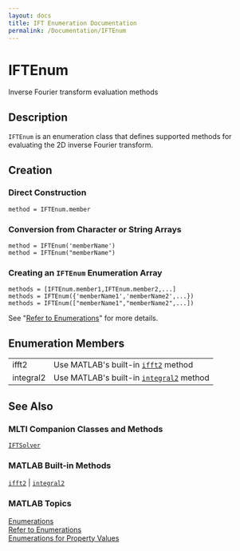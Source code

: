 ```yaml
---
layout: docs
title: IFT Enumeration Documentation
permalink: /Documentation/IFTEnum
---
```


# IFTEnum

Inverse Fourier transform evaluation methods

## Description

`IFTEnum` is an enumeration class that defines supported methods for evaluating the 2D inverse Fourier transform.

## Creation

### Direct Construction
`method = IFTEnum.member`

### Conversion from Character or String Arrays
`method = IFTEnum('memberName')`<br>
`method = IFTEnum("memberName")`

### Creating an `IFTEnum` Enumeration Array
`methods = [IFTEnum.member1,IFTEnum.member2,...]`<br>
`methods = IFTEnum({'memberName1','memberName2',...})`<br>
`methods = IFTEnum(["memberName1","memberName2",...])`

See "[Refer to Enumerations](https://www.mathworks.com/help/matlab/matlab_oop/how-to-refer-to-enumerations.html)" for more details.

## Enumeration Members

<table>
  <tr>
    <td>
      ifft2
    </td>
    <td>
      Use MATLAB's built-in <a href="https://www.mathworks.com/help/matlab/ref/ifft2.html"><code>ifft2</code></a> method
    </td>
  </tr>
  <tr>
    <td>
      integral2
    </td>
    <td>
      Use MATLAB's built-in <a href="https://www.mathworks.com/help/matlab/ref/integral2.html"><code>integral2</code></a> method
    </td>
  </tr>
</table>

## See Also
### MLTI Companion Classes and Methods
[`IFTSolver`](/MLTI/Documentation/IFTSolver)

### MATLAB Built-in Methods
[`ifft2`](https://www.mathworks.com/help/matlab/ref/ifft2.html) | [`integral2`](https://www.mathworks.com/help/matlab/ref/integral2.html)

### MATLAB Topics
[Enumerations](https://www.mathworks.com/help/matlab/enumeration-classes.html)<br>
[Refer to Enumerations](https://www.mathworks.com/help/matlab/matlab_oop/how-to-refer-to-enumerations.html)<br>
[Enumerations for Property Values](https://www.mathworks.com/help/matlab/matlab_oop/restrict-property-values-to-enumerations.html)
